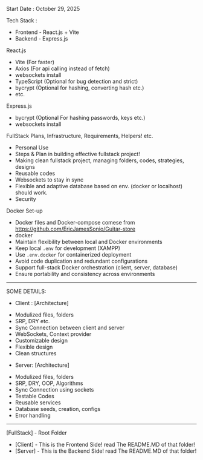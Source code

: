 Start Date : October 29, 2025

Tech Stack :
* Frontend - React.js + Vite
* Backend - Express.js

React.js 
- Vite (For faster)
- Axios (For api calling instead of fetch)
- websockets install 
- TypeScript (Optional for bug detection and strict)
- bycrypt (Optional for hashing, converting hash etc.)
- etc.


Express.js
- bycrypt (Optional For hashing passwords, keys etc.)
- websockets install


FullStack Plans, Infrastructure, Requirements, Helpers! etc.
* Personal Use
* Steps & Plan in building effective fullstack project!
* Making clean fullstack project, managing folders, codes, strategies, designs
* Reusable codes
* Websockets to stay in sync 
* Flexible and adaptive database based on env. (docker or localhost) should work.
* Security

Docker Set-up
* Docker files and Docker-compose comese from https://github.com/EricJamesSonio/Guitar-store
* docker
* Maintain flexibility between local and Docker environments
* Keep local `.env` for development (XAMPP)
* Use `.env.docker` for containerized deployment
* Avoid code duplication and redundant configurations
* Support full-stack Docker orchestration (client, server, database)
* Ensure portability and consistency across environments

--------------------------------------------------------------------------------------------

SOME DETAILS:
* Client :
[Architecture]
- Modulized files, folders
- SRP, DRY etc.
- Sync Connection between client and server
- WebSockets, Context provider
- Customizable design
- Flexible design
- Clean structures

* Server:
[Architecture]
- Modulized files, folders
- SRP, DRY, OOP, Algorithms
- Sync Connection using sockets
- Testable Codes
- Reusable services
- Database seeds, creation, configs
- Error handling

-------------------------------------------------------------------------------------------

[FullStack] - Root Folder

* [Client] - This is the Frontend Side! read The README.MD of that folder!
* [Server] - This is the Backend Side! read The README.MD of that folder!
